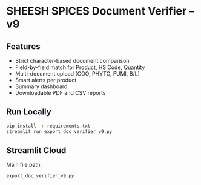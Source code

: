 # SHEESH SPICES Document Verifier – v9

## Features
- Strict character-based document comparison
- Field-by-field match for Product, HS Code, Quantity
- Multi-document upload (COO, PHYTO, FUMI, B/L)
- Smart alerts per product
- Summary dashboard
- Downloadable PDF and CSV reports

## Run Locally
```bash
pip install -r requirements.txt
streamlit run export_doc_verifier_v9.py
```

## Streamlit Cloud
Main file path:
```
export_doc_verifier_v9.py
```